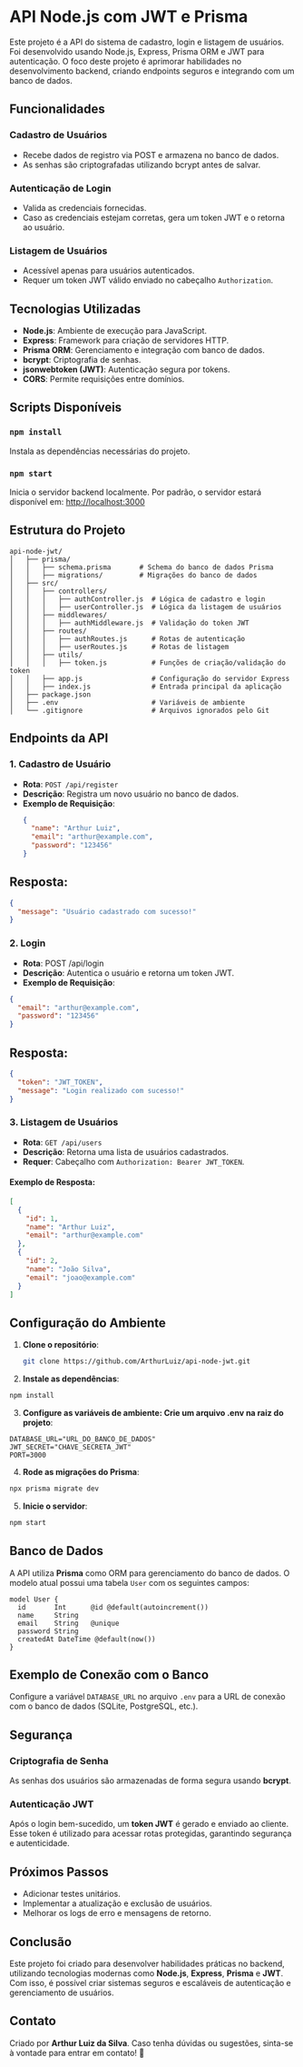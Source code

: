 # API Node.js com JWT e Prisma

Este projeto é a API do sistema de cadastro, login e listagem de usuários. Foi desenvolvido usando Node.js, Express, Prisma ORM e JWT para autenticação. O foco deste projeto é aprimorar habilidades no desenvolvimento backend, criando endpoints seguros e integrando com um banco de dados.

## Funcionalidades

### Cadastro de Usuários
- Recebe dados de registro via POST e armazena no banco de dados.
- As senhas são criptografadas utilizando bcrypt antes de salvar.

### Autenticação de Login
- Valida as credenciais fornecidas.
- Caso as credenciais estejam corretas, gera um token JWT e o retorna ao usuário.

### Listagem de Usuários
- Acessível apenas para usuários autenticados.
- Requer um token JWT válido enviado no cabeçalho `Authorization`.

## Tecnologias Utilizadas
- **Node.js**: Ambiente de execução para JavaScript.
- **Express**: Framework para criação de servidores HTTP.
- **Prisma ORM**: Gerenciamento e integração com banco de dados.
- **bcrypt**: Criptografia de senhas.
- **jsonwebtoken (JWT)**: Autenticação segura por tokens.
- **CORS**: Permite requisições entre domínios.

## Scripts Disponíveis

### `npm install`
Instala as dependências necessárias do projeto.

### `npm start`
Inicia o servidor backend localmente. Por padrão, o servidor estará disponível em:
[http://localhost:3000](http://localhost:3000)

## Estrutura do Projeto
```plaintext
api-node-jwt/
│   ├── prisma/ 
│   │   ├── schema.prisma       # Schema do banco de dados Prisma
│   │   ├── migrations/         # Migrações do banco de dados
│   ├── src/
│   │   ├── controllers/
│   │   │   ├── authController.js  # Lógica de cadastro e login
│   │   │   ├── userController.js  # Lógica da listagem de usuários
│   │   ├── middlewares/
│   │   │   ├── authMiddleware.js  # Validação do token JWT
│   │   ├── routes/
│   │   │   ├── authRoutes.js      # Rotas de autenticação
│   │   │   ├── userRoutes.js      # Rotas de listagem
│   │   ├── utils/
│   │   │   ├── token.js           # Funções de criação/validação do token
│   │   ├── app.js                 # Configuração do servidor Express
│   │   ├── index.js               # Entrada principal da aplicação
│   ├── package.json
│   ├── .env                       # Variáveis de ambiente
│   └── .gitignore                 # Arquivos ignorados pelo Git
```
## Endpoints da API

### 1. Cadastro de Usuário
- **Rota**: `POST /api/register`
- **Descrição**: Registra um novo usuário no banco de dados.
- **Exemplo de Requisição**:
  ```json
  {
    "name": "Arthur Luiz",
    "email": "arthur@example.com",
    "password": "123456"
  }
    ```

## Resposta:
```json
{
  "message": "Usuário cadastrado com sucesso!"
}
```
### 2. Login
- **Rota**: POST /api/login
- **Descrição**: Autentica o usuário e retorna um token JWT.
- **Exemplo de Requisição**:
```json
{
  "email": "arthur@example.com",
  "password": "123456"
}
```
## Resposta:
```json
{
  "token": "JWT_TOKEN",
  "message": "Login realizado com sucesso!"
}
```
### 3. Listagem de Usuários
- **Rota**: `GET /api/users`
- **Descrição**: Retorna uma lista de usuários cadastrados.
- **Requer**: Cabeçalho com `Authorization: Bearer JWT_TOKEN`.

#### Exemplo de Resposta:
```json
[
  {
    "id": 1,
    "name": "Arthur Luiz",
    "email": "arthur@example.com"
  },
  {
    "id": 2,
    "name": "João Silva",
    "email": "joao@example.com"
  }
]
```
## Configuração do Ambiente

1. **Clone o repositório**:
   ```bash
   git clone https://github.com/ArthurLuiz/api-node-jwt.git
    ```
2. **Instale as dependências**:

```bash
npm install
```
3. **Configure as variáveis de ambiente: Crie um arquivo .env na raiz do projeto**:

```plaintext
DATABASE_URL="URL_DO_BANCO_DE_DADOS"
JWT_SECRET="CHAVE_SECRETA_JWT"
PORT=3000
```
4. **Rode as migrações do Prisma**:

```bash
npx prisma migrate dev
```
5. **Inicie o servidor**:
```bash
npm start
```
## Banco de Dados

A API utiliza **Prisma** como ORM para gerenciamento do banco de dados. O modelo atual possui uma tabela `User` com os seguintes campos:

```prisma
model User {
  id       Int      @id @default(autoincrement())
  name     String
  email    String   @unique
  password String
  createdAt DateTime @default(now())
}
```
## Exemplo de Conexão com o Banco

Configure a variável `DATABASE_URL` no arquivo `.env` para a URL de conexão com o banco de dados (SQLite, PostgreSQL, etc.).

## Segurança

### Criptografia de Senha

As senhas dos usuários são armazenadas de forma segura usando **bcrypt**.

### Autenticação JWT

Após o login bem-sucedido, um **token JWT** é gerado e enviado ao cliente. Esse token é utilizado para acessar rotas protegidas, garantindo segurança e autenticidade.

## Próximos Passos

- Adicionar testes unitários.
- Implementar a atualização e exclusão de usuários.
- Melhorar os logs de erro e mensagens de retorno.

## Conclusão

Este projeto foi criado para desenvolver habilidades práticas no backend, utilizando tecnologias modernas como **Node.js**, **Express**, **Prisma** e **JWT**. Com isso, é possível criar sistemas seguros e escaláveis de autenticação e gerenciamento de usuários.

## Contato

Criado por **Arthur Luiz da Silva**. Caso tenha dúvidas ou sugestões, sinta-se à vontade para entrar em contato! 🚀
